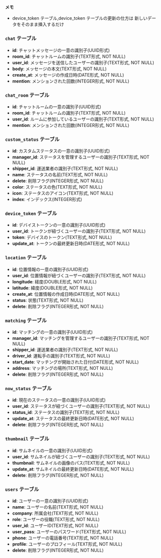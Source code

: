 ### `メモ`
- device_token テーブル,device_token テーブルの更新の仕方は
新しいデータをそのまま挿入するだけ

### `chat` テーブル
- **id**: チャットメッセージの一意の識別子(UUID形式)
- **room_id**: チャットルームの識別子(TEXT形式, NOT NULL)
- **user_id**: メッセージを送信したユーザーの識別子(TEXT形式, NOT NULL)
- **body**: メッセージの本文(TEXT形式, NOT NULL)
- **create_at**: メッセージの作成日時(DATE形式, NOT NULL)
- **mention**: メンションされた回数(INTEGER形式, NOT NULL)

### `chat_room` テーブル
- **id**: チャットルームの一意の識別子(UUID形式)
- **room_id**: チャットルームの識別子(TEXT形式, NOT NULL)
- **user_id**: ルームに参加しているユーザーの識別子(TEXT形式, NOT NULL)
- **mention**: メンションされた回数(INTEGER形式, NOT NULL)

### `custom_status` テーブル
- **id**: カスタムステータスの一意の識別子(UUID形式)
- **manager_id**: ステータスを管理するユーザーの識別子(TEXT形式, NOT NULL)
- **shipper_id**: 運送業者の識別子(TEXT形式, NOT NULL)
- **name**: ステータスの名前(TEXT形式, NOT NULL)
- **delete**: 削除フラグ(INTEGER形式, NOT NULL)
- **color**: ステータスの色(TEXT形式, NOT NULL)
- **icon**: ステータスのアイコン(TEXT形式, NOT NULL)
- **index**: インデックス(INTEGER形式)

### `device_token` テーブル
- **id**: デバイストークンの一意の識別子(UUID形式)
- **user_id**: トークンが紐づくユーザーの識別子(TEXT形式, NOT NULL)
- **token**: デバイスのトークン(TEXT形式, NOT NULL)
- **update_at**: トークンの最終更新日時(DATE形式, NOT NULL)

### `location` テーブル
- **id**: 位置情報の一意の識別子(UUID形式)
- **user_id**: 位置情報が紐づくユーザーの識別子(TEXT形式, NOT NULL)
- **longitude**: 経度(DOUBLE形式, NOT NULL)
- **latitude**: 緯度(DOUBLE形式, NOT NULL)
- **create_at**: 位置情報の作成日時(DATE形式, NOT NULL)
- **status**: 状態(TEXT形式, NOT NULL)
- **delete**: 削除フラグ(INTEGER形式, NOT NULL)

### `matching` テーブル
- **id**: マッチングの一意の識別子(UUID形式)
- **manager_id**: マッチングを管理するユーザーの識別子(TEXT形式, NOT NULL)
- **shipper_id**: 運送業者の識別子(TEXT形式, NOT NULL)
- **driver_id**: 運転手の識別子(TEXT形式, NOT NULL)
- **start_date**: マッチングが開始された日付(DATE形式, NOT NULL)
- **address**: マッチングの場所(TEXT形式, NOT NULL)
- **delete**: 削除フラグ(INTEGER形式, NOT NULL)

### `now_status` テーブル
- **id**: 現在のステータスの一意の識別子(UUID形式)
- **user_id**: ステータスが紐づくユーザーの識別子(TEXT形式, NOT NULL)
- **status_id**: ステータスの識別子(TEXT形式, NOT NULL)
- **update_at**: ステータスの最終更新日時(DATE形式, NOT NULL)
- **delete**: 削除フラグ(INTEGER形式, NOT NULL)

### `thumbnail` テーブル
- **id**: サムネイルの一意の識別子(UUID形式)
- **user_id**: サムネイルが紐づくユーザーの識別子(TEXT形式, NOT NULL)
- **thumbnail**: サムネイルの画像のパス(TEXT形式, NOT NULL)
- **update_at**: サムネイルの最終更新日時(DATE形式, NOT NULL)
- **delete**: 削除フラグ(INTEGER形式, NOT NULL)

### `users` テーブル
- **id**: ユーザーの一意の識別子(UUID形式)
- **name**: ユーザーの名前(TEXT形式, NOT NULL)
- **company**: 所属会社(TEXT形式, NOT NULL)
- **role**: ユーザーの役職(TEXT形式, NOT NULL)
- **user_id**: ユーザーID(TEXT形式, NOT NULL)
- **user_pass**: ユーザーのパスワード(TEXT形式, NOT NULL)
- **phone**: ユーザーの電話番号(TEXT形式, NOT NULL)
- **profile**: ユーザーのプロフィール(TEXT形式, NOT NULL)
- **delete**: 削除フラグ(INTEGER形式, NOT NULL)

